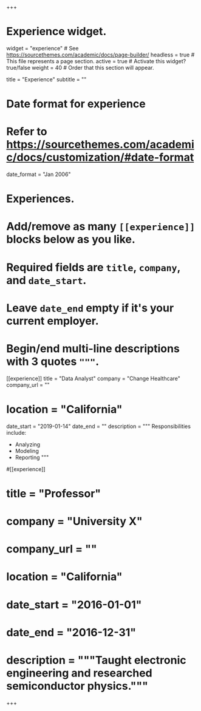 +++
# Experience widget.
widget = "experience"  # See https://sourcethemes.com/academic/docs/page-builder/
headless = true  # This file represents a page section.
active = true  # Activate this widget? true/false
weight = 40  # Order that this section will appear.

title = "Experience"
subtitle = ""

# Date format for experience
#   Refer to https://sourcethemes.com/academic/docs/customization/#date-format
date_format = "Jan 2006"

# Experiences.
#   Add/remove as many `[[experience]]` blocks below as you like.
#   Required fields are `title`, `company`, and `date_start`.
#   Leave `date_end` empty if it's your current employer.
#   Begin/end multi-line descriptions with 3 quotes `"""`.
[[experience]]
  title = "Data Analyst"
  company = "Change Healthcare"
  company_url = ""
 # location = "California"
  date_start = "2019-01-14"
  date_end = ""
  description = """
  Responsibilities include:

  * Analyzing
  * Modeling
  * Reporting
  """

#[[experience]]
 # title = "Professor"
 # company = "University X"
 # company_url = ""
 # location = "California"
 # date_start = "2016-01-01"
 # date_end = "2016-12-31"
 # description = """Taught electronic engineering and researched semiconductor physics."""

+++
